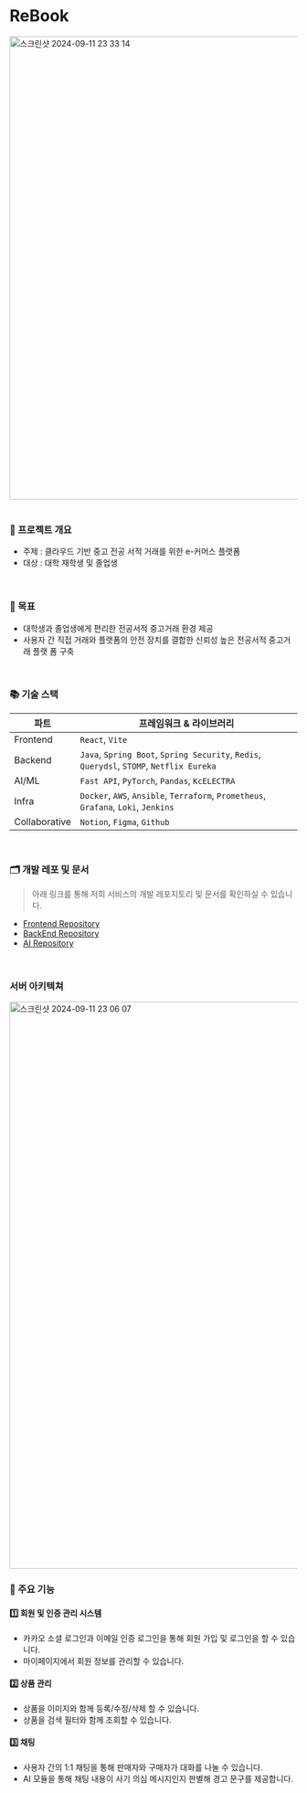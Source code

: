 # ReBook
<img width="811" alt="스크린샷 2024-09-11 23 33 14" src="https://github.com/user-attachments/assets/d04690c8-fafc-4a50-b182-3fee3f6d2ae7">


</br>

</br>

### 🔖 프로젝트 개요
  - 주제 : 클라우드 기반 중고 전공 서적 거래를 위한 e-커머스 플랫폼
  - 대상 : 대학 재학생 및 졸업생

</br>

### 🎯 목표
  - 대학생과 졸업생에게 편리한 전공서적 중고거래 환경 제공
  - 사용자 간 직접 거래와 플랫폼의 안전 장치를 결합한 신뢰성 높은 전공서적 중고거래 플랫 폼 구축

</br>

### 📚 기술 스택

|파트|프레임워크 & 라이브러리|
|---|---|
|Frontend|`React`, `Vite`|
|Backend|`Java`, `Spring Boot`, `Spring Security`, `Redis`, `Querydsl`, `STOMP`, `Netflix Eureka`|
|AI/ML|`Fast API`, `PyTorch`, `Pandas`, `KcELECTRA`|
|Infra|`Docker`, `AWS`, `Ansible`, `Terraform`, `Prometheus`, `Grafana`, `Loki`, `Jenkins`|
|Collaborative|`Notion`, `Figma`, `Github`|


</br>

### 🗂️ 개발 레포 및 문서
> 아래 링크를 통해 저희 서비스의 개발 레포지토리 및 문서를 확인하실 수 있습니다.

- [Frontend Repository](https://github.com/5-ReBook/ReBook_FE)
- [BackEnd Repository](https://github.com/5-ReBook/ReBook_BE)
- [AI Repository](https://github.com/5-ReBook/ReBook_AI)


</br>

### 서버 아키텍쳐
<img width="993" alt="스크린샷 2024-09-11 23 06 07" src="https://github.com/user-attachments/assets/ed1a8498-2a35-4240-a50d-924093bd82c0">


</br>

### 🔗 주요 기능

  #### 1️⃣ 회원 및 인증 관리 시스템
  - 카카오 소셜 로그인과 이메일 인증 로그인을 통해 회원 가입 및 로그인을 할 수 있습니다.
  - 마이페이지에서 회원 정보를 관리할 수 있습니다.

  #### 2️⃣ 상품 관리
  - 상품을 이미지와 함께 등록/수정/삭제 할 수 있습니다.
  - 상품을 검색 필터와 함께 조회할 수 있습니다.

  #### 3️⃣ 채팅
  - 사용자 간의 1:1 채팅을 통해 판매자와 구매자가 대화를 나눌 수 있습니다.
  - AI 모듈을 통해 채팅 내용이 사기 의심 메시지인지 판별해 경고 문구를 제공합니다.
  

